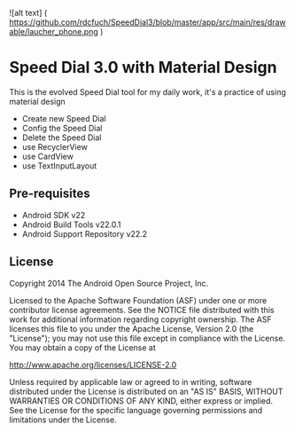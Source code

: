 ![alt text] ( https://github.com/rdcfuch/SpeedDial3/blob/master/app/src/main/res/drawable/laucher_phone.png )

Speed Dial 3.0 with Material Design
===================================

This is the evolved Speed Dial tool for my daily work, it's a practice of using material design

- Create new Speed Dial
- Config the Speed Dial
- Delete the Speed Dial
- use RecyclerView
- use CardView
- use TextInputLayout

Pre-requisites
--------------

- Android SDK v22
- Android Build Tools v22.0.1
- Android Support Repository v22.2

License
-------

Copyright 2014 The Android Open Source Project, Inc.

Licensed to the Apache Software Foundation (ASF) under one or more contributor
license agreements.  See the NOTICE file distributed with this work for
additional information regarding copyright ownership.  The ASF licenses this
file to you under the Apache License, Version 2.0 (the "License"); you may not
use this file except in compliance with the License.  You may obtain a copy of
the License at

http://www.apache.org/licenses/LICENSE-2.0

Unless required by applicable law or agreed to in writing, software
distributed under the License is distributed on an "AS IS" BASIS, WITHOUT
WARRANTIES OR CONDITIONS OF ANY KIND, either express or implied.  See the
License for the specific language governing permissions and limitations under
the License.
